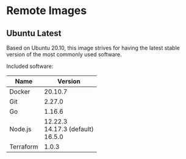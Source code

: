 # Remote Images

## Ubuntu Latest

Based on Ubuntu 20.10, this image strives for having the latest stable version of the most commonly used software.

Included software:

<!-- BEGIN GENERATED SECTION: ubuntu-latest -->

| Name | Version |
| ---- | ------- |
| Docker | 20.10.7 |
| Git | 2.27.0 |
| Go | 1.16.6 |
| Node.js | 12.22.3<br>14.17.3 (default)<br>16.5.0 |
| Terraform | 1.0.3 |

<!-- END GENERATED SECTION: ubuntu-latest -->
